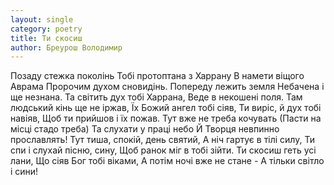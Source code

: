 ```yaml
---
layout: single
category: poetry
title: Ти скосиш
author: Бреурош Володимир
---
```


Позаду стежка поколінь
Тобі протоптана з Харрану
В намети віщого Аврама
Пророчим духом сновидінь.
Попереду лежить земля
Небачена і ще незнана.
Та світить дух тобі Харрана,
Веде в некошені поля.
Там людський кінь ще не іржав,
Їх Божий ангел тобі сіяв,
Ти виріс, й дух тобі навіяв,
Щоб ти прийшов і їх пожав.
Тут вже не треба кочувать
(Пасти на місці стадо треба)
Та слухати у праці небо
Й Творця невпинно прославлять!
Тут тиша, спокій, день святий,
А ніч гартує в тілі силу,
Ти спи і слухай пісню, сину,
Щоб ранок міг в тобі зійти.
Ти скосиш геть усі лани,
Що сіяв Бог тобі віками,
А потім ночі вже не стане -
А тільки світло і сини!  
